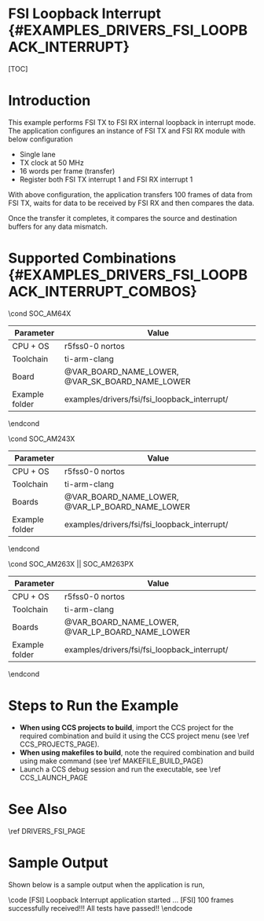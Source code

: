 # FSI Loopback Interrupt {#EXAMPLES_DRIVERS_FSI_LOOPBACK_INTERRUPT}

[TOC]

# Introduction

This example performs FSI TX to FSI RX internal loopback in interrupt mode.
The application configures an instance of FSI TX and FSI RX module with below configuration

- Single lane
- TX clock at 50 MHz
- 16 words per frame (transfer)
- Register both FSI TX interrupt 1 and FSI RX interrupt 1

With above configuration, the application transfers 100 frames of data from FSI TX,
waits for data to be received by FSI RX and then compares the data.

Once the transfer it completes, it compares the source and destination buffers for any data mismatch.

# Supported Combinations {#EXAMPLES_DRIVERS_FSI_LOOPBACK_INTERRUPT_COMBOS}

\cond SOC_AM64X

 Parameter      | Value
 ---------------|-----------
 CPU + OS       | r5fss0-0 nortos
 Toolchain      | ti-arm-clang
 Board          | @VAR_BOARD_NAME_LOWER, @VAR_SK_BOARD_NAME_LOWER
 Example folder | examples/drivers/fsi/fsi_loopback_interrupt/

\endcond

\cond SOC_AM243X

 Parameter      | Value
 ---------------|-----------
 CPU + OS       | r5fss0-0 nortos
 Toolchain      | ti-arm-clang
 Boards         | @VAR_BOARD_NAME_LOWER, @VAR_LP_BOARD_NAME_LOWER
 Example folder | examples/drivers/fsi/fsi_loopback_interrupt/

\endcond

\cond SOC_AM263X || SOC_AM263PX

 Parameter      | Value
 ---------------|-----------
 CPU + OS       | r5fss0-0 nortos
 Toolchain      | ti-arm-clang
 Boards         | @VAR_BOARD_NAME_LOWER, @VAR_LP_BOARD_NAME_LOWER
 Example folder | examples/drivers/fsi/fsi_loopback_interrupt/

\endcond

# Steps to Run the Example

- **When using CCS projects to build**, import the CCS project for the required combination
  and build it using the CCS project menu (see \ref CCS_PROJECTS_PAGE).
- **When using makefiles to build**, note the required combination and build using
  make command (see \ref MAKEFILE_BUILD_PAGE)
- Launch a CCS debug session and run the executable, see \ref CCS_LAUNCH_PAGE

# See Also

\ref DRIVERS_FSI_PAGE

# Sample Output

Shown below is a sample output when the application is run,

\code
[FSI] Loopback Interrupt application started ...
[FSI] 100 frames successfully received!!!
All tests have passed!!
\endcode
